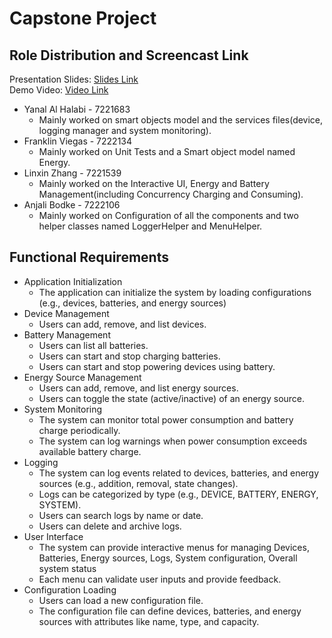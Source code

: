 # Capstone Project

## Role Distribution and Screencast Link
Presentation Slides: [Slides Link](https://drive.google.com/file/d/1bNVuP7qbFhE3K6Wn7gKcPFdt5QmvKcBc/view?usp=sharing)<br>
Demo Video: [Video Link](https://drive.google.com/file/d/1M0F4bJZ-5qFpDAswvB9_aBaH4zMsExtW/view?usp=sharing)<br>

- Yanal Al Halabi - 7221683
  - Mainly worked on smart objects model and the services files(device, logging manager and system monitoring).
- Franklin Viegas - 7222134
  - Mainly worked on Unit Tests and a Smart object model named Energy.
- Linxin Zhang - 7221539
  - Mainly worked on the Interactive UI, Energy and Battery Management(including Concurrency Charging and Consuming).
- Anjali Bodke - 7222106
  - Mainly worked on Configuration of all the components and two helper classes named LoggerHelper and MenuHelper.


## Functional Requirements
- Application Initialization
  - The application can initialize the system by loading configurations (e.g., devices, batteries, and energy sources)
- Device Management
  - Users can add, remove, and list devices.
- Battery Management
  - Users can list all batteries.
  - Users can start and stop charging batteries.
  - Users can start and stop powering devices using battery.
- Energy Source Management
  - Users can add, remove, and list energy sources.
  - Users can toggle the state (active/inactive) of an energy source.
- System Monitoring
  - The system can monitor total power consumption and battery charge periodically.
  - The system can log warnings when power consumption exceeds available battery charge.
- Logging
  - The system can log events related to devices, batteries, and energy sources (e.g., addition, removal, state changes).
  - Logs can be categorized by type (e.g., DEVICE, BATTERY, ENERGY, SYSTEM).
  - Users can search logs by name or date.
  - Users can delete and archive logs.
- User Interface
  - The system can provide interactive menus for managing Devices, Batteries, Energy sources, Logs, System configuration, Overall system status
  - Each menu can validate user inputs and provide feedback.
- Configuration Loading
  - Users can load a new configuration file. 
  - The configuration file can define devices, batteries, and energy sources with attributes like name, type, and capacity.


